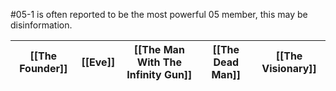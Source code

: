 #05-1 is often reported to be the most powerful 05 member, this may be disinformation.

| [[The Founder]] | [[Eve]] | [[The Man With The Infinity Gun]] | [[The Dead Man]] | [[The Visionary]] |
| --------------- | ------- | --------------------------------- | ---------------- | ----------------- |




